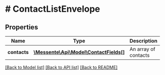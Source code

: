 # # ContactListEnvelope

## Properties

Name | Type | Description | Notes
------------ | ------------- | ------------- | -------------
**contacts** | [**\Messente\Api\Model\ContactFields[]**](ContactFields.md) | An array of contacts | [optional] 

[[Back to Model list]](../../README.md#documentation-for-models) [[Back to API list]](../../README.md#documentation-for-api-endpoints) [[Back to README]](../../README.md)


